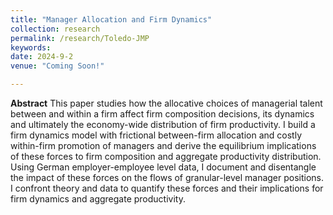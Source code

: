 ```yaml
---
title: "Manager Allocation and Firm Dynamics"
collection: research
permalink: /research/Toledo-JMP
keywords: 
date: 2024-9-2
venue: "Coming Soon!"

---
```

**Abstract** This paper studies how the allocative choices of managerial talent between and within a firm affect firm composition decisions, its dynamics and ultimately the economy-wide distribution of firm productivity. I build a firm dynamics model with frictional between-firm allocation and costly within-firm promotion of managers and derive the equilibrium implications of these forces to firm composition and aggregate productivity distribution. Using German employer-employee level data, I document and disentangle the impact of these forces on the flows of granular-level manager positions. I confront theory and data to quantify these forces and their implications for firm dynamics and aggregate productivity.


